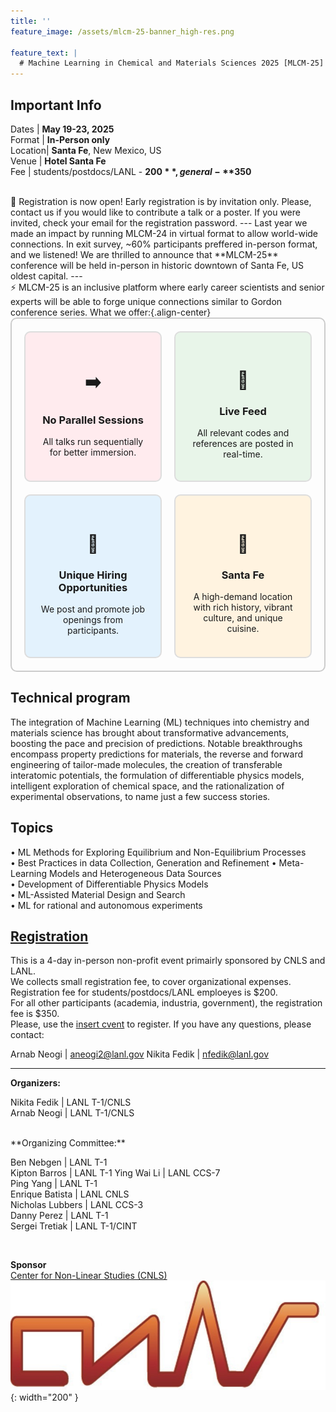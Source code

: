 ```yaml
---
title: ''
feature_image: /assets/mlcm-25-banner_high-res.png

feature_text: |
  # Machine Learning in Chemical and Materials Sciences 2025 [MLCM-25]
---
```

## Important Info 

Dates | **May 19-23, 2025**    
Format  | **In-Person only**    
Location| **Santa Fe**, New Mexico, US    
Venue | **Hotel Santa Fe**   
Fee | students/postdocs/LANL - **$200**, general - **$350**
   
<br>   
🧪 Registration is now open!      
Early registration is by invitation only. Please, contact us if you would like to contribute a talk or a poster. If you were invited, check your email for the registration password.   
---
Last year we made an impact by running MLCM-24 in virtual format to allow world-wide connections. In exit survey, ~60% participants preffered in-person format, and we listened! 
We are thrilled to announce that **MLCM-25** conference will be held in-person in historic downtown of Santa Fe, US oldest capital. 
---
<br> 
⚡ MLCM-25 is an inclusive platform where early career scientists and senior experts will be able to forge unique connections similar to Gordon conference series.   
 What we offer:{.align-center}<br> 
<div class="grid-container">
  <div class="grid-item" style="background-color: #FFEBEE;">
    <h1>➡️</h1>
    <h3>No Parallel Sessions</h3>
    <p>All talks run sequentially for better immersion.</p>
  </div>
  <div class="grid-item" style="background-color: #E8F5E9;">
    <h1>🎥</h1>
    <h3>Live Feed</h3>
    <p>All relevant codes and references are posted in real-time.</p>
  </div>
  <div class="grid-item" style="background-color: #E3F2FD;">
    <h1>💼</h1>
    <h3>Unique Hiring Opportunities</h3>
    <p>We post and promote job openings from participants.</p>
  </div>
  <div class="grid-item" style="background-color: #FFF3E0;">
    <h1>🌄</h1>
    <h3>Santa Fe</h3>
    <p>A high-demand location with rich history, vibrant culture, and unique cuisine.</p>
  </div>
</div>

<style>
.grid-container {
  display: grid;
  grid-template-columns: repeat(2, 1fr);
  gap: 20px;
  padding: 20px;
  border: 2px solid #ccc;
  border-radius: 10px;
}
.grid-item {
  background-color: #f9f9f9;
  padding: 20px;
  text-align: center;
  border: 2px solid #ddd;
  border-radius: 10px;
  transition: transform 0.2s, box-shadow 0.2s;
}
.grid-item:hover {
  transform: scale(1.25);
  box-shadow: 0 0 15px rgba(0, 0, 0, 0.2);
}
.grid-item img {
  margin-bottom: 10px;
}
</style>


## Technical program

The integration of Machine Learning (ML) techniques into chemistry and materials science has brought about transformative advancements, boosting the pace and precision of predictions. Notable breakthroughs encompass property predictions for materials, the reverse and forward engineering of tailor-made molecules, the creation of transferable interatomic potentials, the formulation of differentiable physics models, intelligent exploration of chemical space, and the rationalization of experimental observations, to name just a few success stories.


## Topics  
•	ML Methods for Exploring Equilibrium and Non-Equilibrium Processes   
•	Best Practices in data Collection, Generation and Refinement
•	Meta-Learning Models and Heterogeneous Data Sources    
•	Development of Differentiable Physics Models    
•	ML-Assisted Material Design and Search  
•	ML for rational and autonomous experiments

## [Registration](/registration)

This is a 4-day in-person non-profit event primairly sponsored by CNLS and LANL.   
We collects small registration fee, to cover organizational expenses. 
Registration fee for students/postdocs/LANL emploeyes is $200.   
For all other participants (academia, industria, government), the registration fee is $350.  
Please, use the [insert cvent](/registration) to register.
If you have any questions, please contact: 

Arnab Neogi | aneogi2@lanl.gov
Nikita Fedik | nfedik@lanl.gov

----------------------------------------
**Organizers:**   

Nikita Fedik   | LANL T-1/CNLS    
Arnab Neogi | LANL T-1/CNLS             

 <br>
**Organizing Committee:**   

Ben Nebgen    | LANL T-1      
Kipton Barros | LANL T-1 
Ying Wai Li |  LANL CCS-7   
Ping Yang | LANL T-1   
Enrique Batista | LANL CNLS   
Nicholas Lubbers | LANL CCS-3   
Danny Perez | LANL T-1   
Sergei Tretiak | LANL T-1/CINT    

 <br>

**Sponsor**  
[Center for Non-Linear Studies (CNLS)](https://cnls.lanl.gov/External/)   
![](/assets/CNLS_logo.jpg){: width="200" }
